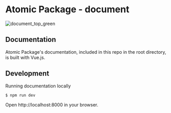 # Atomic Package - document

![document_top_green](https://user-images.githubusercontent.com/1584153/76678374-9f899c00-661a-11ea-8fb7-9649847c2fc2.png)


## Documentation

Atomic Package's documentation, included in this repo in the root directory, is built with Vue.js.


## Development

Running documentation locally

``` 
$ npm run dev
```

Open http://localhost:8000 in your browser.